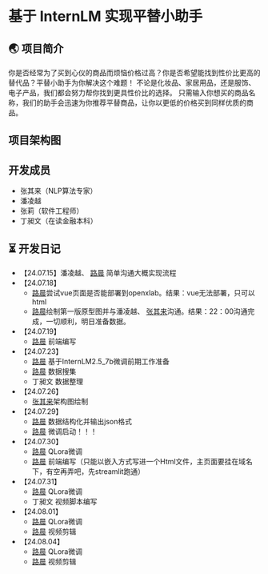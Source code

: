 # 基于 InternLM 实现平替小助手
## 🌏 项目简介
你是否经常为了买到心仪的商品而烦恼价格过高？你是否希望能找到性价比更高的替代品？平替小助手为你解决这个难题！
不论是化妆品、家居用品，还是服饰、电子产品，我们都会努力帮你找到更具性价比的选择。
只需输入你想买的商品名称，我们的助手会迅速为你推荐平替商品，让你以更低的价格买到同样优质的商品。

## 项目架构图

## 开发成员
- 张其来（NLP算法专家）
- 潘凌越
- 张莉（软件工程师）
- 丁昶文（在读金融本科）

## ⏳ 开发日记
- 【24.07.15】潘凌越、 [路晨](https://github.com/Luchen-0420) 简单沟通大概实现流程
- 【24.07.18】
    - [路晨](https://github.com/Luchen-0420)尝试vue页面是否能部署到openxlab。结果：vue无法部署，只可以html
    - [路晨](https://github.com/Luchen-0420)绘制第一版原型图并与潘凌越、 [张其来](https://github.com/alg-bug-engineer)沟通。结果：22：00沟通完成，一切顺利，明日准备数据。
- 【24.07.19】
    - [路晨](https://github.com/Luchen-0420) 前端编写
- 【24.07.23】
    - [路晨](https://github.com/Luchen-0420) 基于InternLM2.5_7b微调前期工作准备
    - [路晨](https://github.com/Luchen-0420) 数据搜集
    - 丁昶文 数据整理
- 【24.07.26】
    - [张其来](https://github.com/alg-bug-engineer)架构图绘制
- 【24.07.29】
    - [路晨](https://github.com/Luchen-0420) 数据结构化并输出json格式
    - [路晨](https://github.com/Luchen-0420) 微调启动！！！
- 【24.07.30】
    - [路晨](https://github.com/Luchen-0420) QLora微调
    - [路晨](https://github.com/Luchen-0420) 前端编写（只能以嵌入方式写进一个Html文件，主页面要挂在域名下，有空再弄吧，先streamlit跑通）
- 【24.07.31】
    - [路晨](https://github.com/Luchen-0420) QLora微调
    - 丁昶文 视频脚本编写
- 【24.08.01】
    - [路晨](https://github.com/Luchen-0420) QLora微调
    - [路晨](https://github.com/Luchen-0420) 视频剪辑
- 【24.08.04】
    - [路晨](https://github.com/Luchen-0420) QLora微调
    - [路晨](https://github.com/Luchen-0420) 视频剪辑
